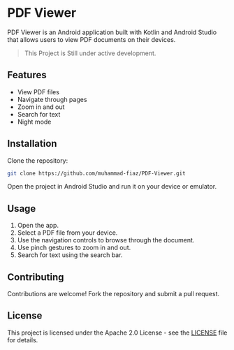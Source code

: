 # PDF Viewer

PDF Viewer is an Android application built with Kotlin and Android Studio that allows users to view PDF documents on their devices.

> This Project is Still under active development.

## Features

- View PDF files
- Navigate through pages
- Zoom in and out
- Search for text
- Night mode

## Installation

Clone the repository:

```sh
git clone https://github.com/muhammad-fiaz/PDF-Viewer.git
```
Open the project in Android Studio and run it on your device or emulator.

## Usage

1. Open the app.
2. Select a PDF file from your device.
3. Use the navigation controls to browse through the document.
4. Use pinch gestures to zoom in and out.
5. Search for text using the search bar. 

## Contributing

Contributions are welcome! Fork the repository and submit a pull request.

## License
This project is licensed under the Apache 2.0 License - see the [LICENSE](./LICENSE) file for details.
